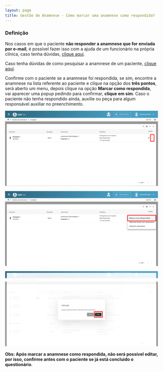 ```yaml
---
layout: page
title: Gestão de Anamnese - Como marcar uma anamnese como respondida?
---
```


### Definição

Nos casos em que o paciente **não responder a anamnese que for enviada por e-mail**, é possível fazer isso com a ajuda de um funcionário na própria clínica, caso tenha dúvidas, [clique aqui](/pages/gestao-anamnese/como-responder-uma-anamnese).

Caso tenha dúvidas de como pesquisar a anamnese de um paciente, [clique aqui](/pages/gestao-anamnese/como-pesquisar-uma-anamnese).

Confirme com o paciente se a anamnese foi respondida, se sim, encontre a anamnese na lista referente ao paciente e clique na opção dos **três pontos**, será aberto um menu, depois clique na opção **Marcar como respondida**, vai aparecer uma popup pedindo para confirmar, **clique em sim**. Caso o paciente não tenha respondido ainda, auxilie ou peça para algum responsável auxiliar no preenchimento.

<p align="center">
  <img alt="Tipos de agendamento" src="/pages/gestao-anamnese/como-marcar-uma-anamnese-como-respondida/lista_anamnese_filtrada.png" width="800">
</p>

<p align="center">
  <img alt="Tipos de agendamento" src="/pages/gestao-anamnese/como-marcar-uma-anamnese-como-respondida/lista_anamnese_menu.png" width="800">
</p>

<p align="center">
  <img alt="Tipos de agendamento" src="/pages/gestao-anamnese/como-marcar-uma-anamnese-como-respondida/lista_anamnese_confirmar.png" width="800">
</p>

**Obs: Após marcar a anamnese como respondida, não será possível editar, por isso, confirme antes com o paciente se já está concluido o questionário**.
